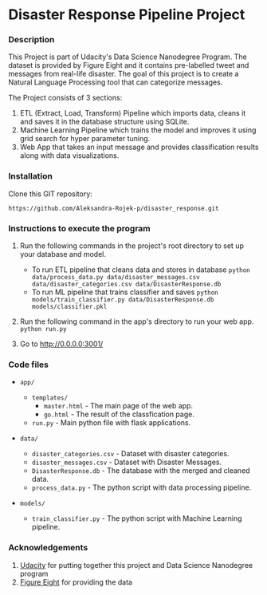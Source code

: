 # Disaster Response Pipeline Project

### Description

This Project is part of Udacity's Data Science Nanodegree Program. The dataset is provided by Figure Eight and it contains pre-labelled tweet and messages from real-life disaster. The goal of this project is to create a Natural Language Processing tool that can categorize messages.

The Project consists of 3 sections:

1. ETL (Extract, Load, Transform) Pipeline which imports data, cleans it and saves it in the database structure using SQLite.
2. Machine Learning Pipeline which trains the model and improves it using grid search for hyper parameter tuning.
3. Web App that takes an input message and provides classification results along with data visualizations.

### Installation

Clone this GIT repository:

```
https://github.com/Aleksandra-Rojek-p/disaster_response.git
```

### Instructions to execute the program
1. Run the following commands in the project's root directory to set up your database and model.

    - To run ETL pipeline that cleans data and stores in database
        `python data/process_data.py data/disaster_messages.csv data/disaster_categories.csv data/DisasterResponse.db`
    - To run ML pipeline that trains classifier and saves
        `python models/train_classifier.py data/DisasterResponse.db models/classifier.pkl`

2. Run the following command in the app's directory to run your web app.
    `python run.py`

3. Go to http://0.0.0.0:3001/

### Code files

- `app/`
  - `templates/`
    - `master.html`  -  The main page of the web app.
    - `go.html`  -  The result of the classfication page.
  - `run.py`  - Main python file with flask applications.

- `data/`
  - `disaster_categories.csv`  - Dataset with disaster categories.
  - `disaster_messages.csv`  - Dataset with Disaster Messages. 
  - `DisasterResponse.db`   - The database with the merged and cleaned data.
  - `process_data.py` - The python script with data processing pipeline. 

- `models/`
  - `train_classifier.py` - The python script with Machine Learning pipeline.

### Acknowledgements

1. [Udacity](https://www.udacity.com/) for putting together this project and Data Science Nanodegree program
2. [Figure Eight](https://www.figure-eight.com/) for providing the data
